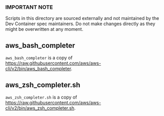 ### **IMPORTANT NOTE**

Scripts in this directory are sourced externally and not maintained by the Dev Container spec maintainers. Do not make changes directly as they might be overwritten at any moment.

## aws_bash_completer

`aws_bash_completer` is a copy of <https://raw.githubusercontent.com/aws/aws-cli/v2/bin/aws_bash_completer>.

## aws_zsh_completer.sh

`aws_zsh_completer.sh` is a copy of <https://raw.githubusercontent.com/aws/aws-cli/v2/bin/aws_zsh_completer.sh>.

